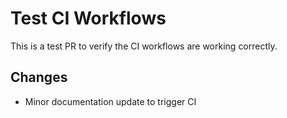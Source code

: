 # Test CI Workflows

This is a test PR to verify the CI workflows are working correctly.

## Changes
- Minor documentation update to trigger CI

